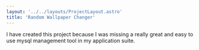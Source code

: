 ```yaml
---
layout: '../../layouts/ProjectLayout.astro'
title: 'Random Wallpaper Changer'
---
```


I have created this project because I was missing a really great and easy to use mysql management tool in my application suite.
